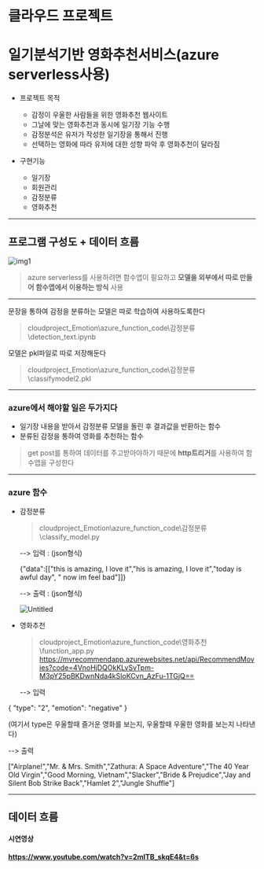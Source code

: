# 클라우드 프로젝트
# 일기분석기반 영화추천서비스(azure serverless사용)

- 프로젝트 목적
  - 감정이 우울한 사람들을 위한 영화추천 웹사이트
  - 그날에 맞는 영화추천과 동시에 일기장 기능 수행
  - 감정분석은 유저가 작성한 일기장을 통해서 진행
  - 선택하는 영화에 따라 유저에 대한 성향 파악 후 영화추천이 달라짐

- 구현기능
  - 일기장
  - 회원관리
  - 감정분류
  - 영화추천

---

## 프로그램 구성도 + 데이터 흐름
![img1](https://github.com/user-attachments/assets/eb25f6ba-3550-4615-92e3-69ecc1c8b5ab)

> azure serverless를 사용하려면 함수앱이 필요하고 **모델을 외부에서 따로 만들어 함수앱에서 이용하는 방식** 사용


---

문장을 통하여 감정을 분류하는 모델은 따로 학습하여 사용하도록한다
>cloudproject_Emotion\azure_function_code\감정분류\detection_text.ipynb

모델은 pkl파일로 따로 저장해둔다
>cloudproject_Emotion\azure_function_code\감정분류\classifymodel2.pkl

---



### azure에서 해야할 일은 두가지다
   - 일기장 내용을 받아서 감정분류 모델을 돌린 후 결과값을 반환하는 함수
   - 분류된 감정을 통하여 영화를 추천하는 함수

> get post를 통하여 데이터를 주고받아야하기 때문에 **http트리거**를 사용하여 함수앱을 구성한다



---

### azure 함수

- 감정분류
  >cloudproject_Emotion\azure_function_code\감정분류\classify_model.py


  --> 입력 :  (json형식)

   {"data":[["this is amazing, I love it","his is amazing, I love it","today is awful day", " now im feel bad"]]}

  --> 출력  :  (json형식)
  
  ![Untitled](https://github.com/user-attachments/assets/7cb6df2b-6583-4735-97a3-6399d5aaddb2)

  

- 영화추천
  > cloudproject_Emotion\azure_function_code\영화추천\function_app.py
  > https://mvrecommendapp.azurewebsites.net/api/RecommendMovies?code=4VnoHjDQOkKLvSvTpm-M3pY25pBKDwnNda4kSIoKCvn_AzFu-1TGjQ==
  
  --> 입력

{
"type": "2",
"emotion": "negative"
}

  (여기서 type은 우울할때 즐거운 영화를 보는지, 우울할때 우울한 영화를 보는지 나타낸다)



--> 출력

["Airplane!","Mr. & Mrs. Smith","Zathura: A Space Adventure","The 40 Year Old Virgin","Good Morning, Vietnam","Slacker","Bride & Prejudice","Jay and Silent Bob Strike Back","Hamlet 2","Jungle Shuffle"]



---

## 데이터 흐름



#### 시연영상
#### https://www.youtube.com/watch?v=2mlTB_skqE4&t=6s
